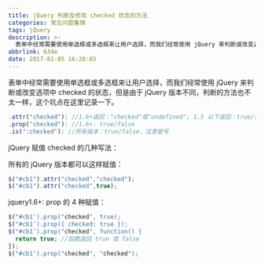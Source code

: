 ```yaml
---
title: jQuery 判断及修改 checked 状态的方法
categories: 常见问题集锦
tags: jQuery
description: >-
  表单中经常需要使用单选框或多选框来让用户选择，而我们经常使用 jQuery 来判断或改变选项中 checked 的状态，但是由于 jQuery 版本不同，判断的方法也不太一样，这个坑点在这里记录一下。
abbrlink: 634e
date: 2017-01-05 16:28:03
---
```


表单中经常需要使用单选框或多选框来让用户选择，而我们经常使用 jQuery 来判断或改变选项中 checked 的状态，但是由于 jQuery 版本不同，判断的方法也不太一样，这个坑点在这里记录一下。

<!-- more -->

```js
.attr("checked"): //1.6+返回："checked"或"undefined"; 1.5 以下返回：true/false
.prop("checked"): //1.6+: true/false
.is(":checked"): //所有版本：true/false，注意冒号
```

jQuery 赋值 checked 的几种写法：

所有的 jQuery 版本都可以这样赋值：

```js
$("#cb1").attr("checked","checked");
$("#cb1").attr("checked",true);
```

jquery1.6+: prop 的 4 种赋值：

```js
$("#cb1″).prop("checked", true);  
$("#cb1″).prop({ checked: true });
$("#cb1″).prop("checked", function() {
  return true; //函数返回 true 或 false
});
$("#cb1″).prop("checked", "checked");
```
